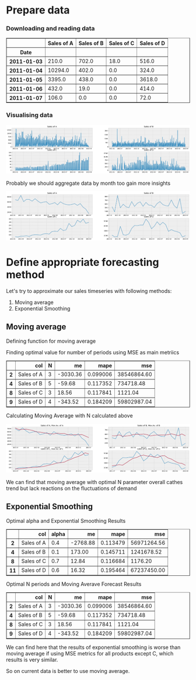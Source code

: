
# Prepare data

### Downloading and reading data


<div>

<table border="1" class="dataframe">
  <thead>
    <tr style="text-align: right;">
      <th></th>
      <th>Sales of A</th>
      <th>Sales of B</th>
      <th>Sales of C</th>
      <th>Sales of D</th>
    </tr>
    <tr>
      <th>Date</th>
      <th></th>
      <th></th>
      <th></th>
      <th></th>
    </tr>
  </thead>
  <tbody>
    <tr>
      <th>2011-01-03</th>
      <td>210.0</td>
      <td>702.0</td>
      <td>18.0</td>
      <td>516.0</td>
    </tr>
    <tr>
      <th>2011-01-04</th>
      <td>10294.0</td>
      <td>402.0</td>
      <td>0.0</td>
      <td>324.0</td>
    </tr>
    <tr>
      <th>2011-01-05</th>
      <td>3395.0</td>
      <td>438.0</td>
      <td>0.0</td>
      <td>3618.0</td>
    </tr>
    <tr>
      <th>2011-01-06</th>
      <td>432.0</td>
      <td>19.0</td>
      <td>0.0</td>
      <td>414.0</td>
    </tr>
    <tr>
      <th>2011-01-07</th>
      <td>106.0</td>
      <td>0.0</td>
      <td>0.0</td>
      <td>72.0</td>
    </tr>
  </tbody>
</table>
</div>



### Visualising data






 



![png](Coursera_Supply_Chain_Planning_Assignment_files/Coursera_Supply_Chain_Planning_Assignment_6_1.png)


Probably we should aggregate data by month too gain more insights







![png](Coursera_Supply_Chain_Planning_Assignment_files/Coursera_Supply_Chain_Planning_Assignment_9_1.png)


# Define appropriate forecasting method

Let's try to approximate our sales timeseries with following methods:

1.   Moving average
2.   Exponential Smoothing



## Moving average

Defining function for moving average


Finding optimal value for number of periods using MSE as main metriics






<div>

<table border="1" class="dataframe">
  <thead>
    <tr style="text-align: right;">
      <th></th>
      <th>col</th>
      <th>N</th>
      <th>me</th>
      <th>mape</th>
      <th>mse</th>
    </tr>
  </thead>
  <tbody>
    <tr>
      <th>2</th>
      <td>Sales of A</td>
      <td>3</td>
      <td>-3030.36</td>
      <td>0.099006</td>
      <td>38546864.60</td>
    </tr>
    <tr>
      <th>4</th>
      <td>Sales of B</td>
      <td>5</td>
      <td>-59.68</td>
      <td>0.117352</td>
      <td>734718.48</td>
    </tr>
    <tr>
      <th>8</th>
      <td>Sales of C</td>
      <td>3</td>
      <td>18.56</td>
      <td>0.117841</td>
      <td>1121.04</td>
    </tr>
    <tr>
      <th>9</th>
      <td>Sales of D</td>
      <td>4</td>
      <td>-343.52</td>
      <td>0.184209</td>
      <td>59802987.04</td>
    </tr>
  </tbody>
</table>
</div>



Calculating Moving Average with N calculated above





![png](Coursera_Supply_Chain_Planning_Assignment_files/Coursera_Supply_Chain_Planning_Assignment_22_1.png)


We can find that moving average with optimal N parameter overall cathes trend but lack reactions on the fluctuations of demand

## Exponential Smoothing

Optimal alpha and Exponential Smoothing Results

<div>

<table border="1" class="dataframe">
  <thead>
    <tr style="text-align: right;">
      <th></th>
      <th>col</th>
      <th>alpha</th>
      <th>me</th>
      <th>mape</th>
      <th>mse</th>
    </tr>
  </thead>
  <tbody>
    <tr>
      <th>2</th>
      <td>Sales of A</td>
      <td>0.4</td>
      <td>-2768.88</td>
      <td>0.113479</td>
      <td>56971264.56</td>
    </tr>
    <tr>
      <th>4</th>
      <td>Sales of B</td>
      <td>0.1</td>
      <td>173.00</td>
      <td>0.145711</td>
      <td>1241678.52</td>
    </tr>
    <tr>
      <th>8</th>
      <td>Sales of C</td>
      <td>0.7</td>
      <td>12.84</td>
      <td>0.116684</td>
      <td>1176.20</td>
    </tr>
    <tr>
      <th>11</th>
      <td>Sales of D</td>
      <td>0.6</td>
      <td>16.32</td>
      <td>0.195464</td>
      <td>67237450.00</td>
    </tr>
  </tbody>
</table>
</div>




Optimal N periods and Moving Averave Forecast Results


<div>

<table border="1" class="dataframe">
  <thead>
    <tr style="text-align: right;">
      <th></th>
      <th>col</th>
      <th>N</th>
      <th>me</th>
      <th>mape</th>
      <th>mse</th>
    </tr>
  </thead>
  <tbody>
    <tr>
      <th>2</th>
      <td>Sales of A</td>
      <td>3</td>
      <td>-3030.36</td>
      <td>0.099006</td>
      <td>38546864.60</td>
    </tr>
    <tr>
      <th>4</th>
      <td>Sales of B</td>
      <td>5</td>
      <td>-59.68</td>
      <td>0.117352</td>
      <td>734718.48</td>
    </tr>
    <tr>
      <th>8</th>
      <td>Sales of C</td>
      <td>3</td>
      <td>18.56</td>
      <td>0.117841</td>
      <td>1121.04</td>
    </tr>
    <tr>
      <th>9</th>
      <td>Sales of D</td>
      <td>4</td>
      <td>-343.52</td>
      <td>0.184209</td>
      <td>59802987.04</td>
    </tr>
  </tbody>
</table>
</div>



We can find here that the results of exponential smoothing is worse than moving average if using MSE metrics for all products except C, which results is very similar.

So on current data is better to use moving average.

